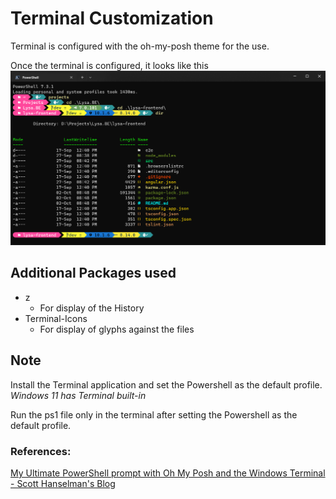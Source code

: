 # Terminal Customization
Terminal is configured with the oh-my-posh theme for the use.

Once the terminal is configured, it looks like this
![TerminalImage](./Images/Terminal.png)

## Additional Packages used
- z
    - For display of the History
- Terminal-Icons
    - For display of glyphs against the files

## Note
Install the Terminal application and set the Powershell as the default profile.\
_Windows 11 has Terminal built-in_

Run the ps1 file only in the terminal after setting the Powershell as the default profile.

### References:
[My Ultimate PowerShell prompt with Oh My Posh and the Windows Terminal - Scott Hanselman's Blog](https://www.hanselman.com/blog/my-ultimate-powershell-prompt-with-oh-my-posh-and-the-windows-terminal)